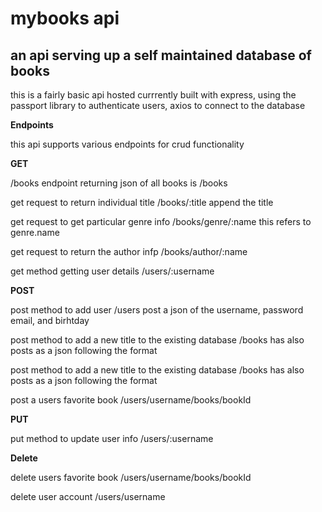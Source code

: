 # mybooks api

## an api serving up a self maintained database of books

this is a fairly basic api hosted currrently built with express, using the passport library to authenticate users, axios to connect to the database


__Endpoints__

this api supports various endpoints for crud functionality

__GET__

/books
endpoint returning json of all books is /books

get request to return individual title
/books/:title append the title

get request to get particular genre info
/books/genre/:name this refers to genre.name

get request to return the author infp
/books/author/:name

get method getting user details
/users/:username

__POST__

post method to add user
/users post a json of the username, password email, and birhtday


post method to add a new title to the existing database
/books has also posts as a json following the format

post method to add a new title to the existing database
/books has also posts as a json following the format

post a users favorite book
/users/username/books/bookId

__PUT__

put method to update user info
/users/:username


__Delete__

 delete users favorite book
  /users/username/books/bookId

 delete user account
  /users/username

